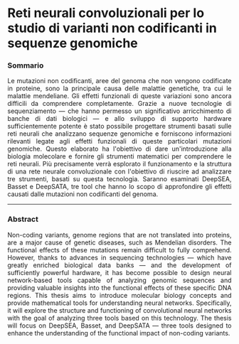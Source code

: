 # Reti neurali convoluzionali per lo studio di varianti non codificanti in sequenze genomiche

### Sommario

<div style="text-align: justify; text-justify: inter-word;">
<!-- BEGIN SOMMARIO -->
    Le mutazioni non codificanti, aree del genoma che non vengono codificate in proteine, sono la principale causa delle malattie genetiche, tra cui le malattie mendeliane. Gli effetti funzionali di queste variazioni sono ancora difficili da comprendere completamente. Grazie a nuove tecnologie di sequenziamento — che hanno permesso un significativo arricchimento di banche di dati biologici — e allo sviluppo di supporto hardware sufficientemente potente è stato possibile progettare strumenti basati sulle reti neurali che analizzano sequenze genomiche e forniscono informazioni rilevanti legate agli effetti funzionali di queste particolari mutazioni genomiche.
    Questo elaborato ha l'obiettivo di dare un'introduzione alla biologia molecolare e fornire gli strumenti matematici per comprendere le reti neurali. Più precisamente verrà esplorato il funzionamento e la struttura di una rete neurale convoluzionale con l'obiettivo di riuscire ad analizzare tre strumenti, basati su questa tecnologia. Saranno esaminati DeepSEA, Basset e DeepSATA, tre tool che hanno lo scopo di approfondire gli effetti causati dalle mutazioni non codificanti del genoma.

<!-- END SOMMARIO -->
</div>

___

### Abstract

<div style="text-align: justify; text-justify: inter-word;">
<!-- BEGIN ABSTRACT -->
    Non-coding variants, genome regions that are not translated into proteins, are a major cause of genetic diseases, such as Mendelian disorders. The functional effects of these mutations remain difficult to fully comprehend. However, thanks to advances in sequencing technologies — which have greatly enriched biological data banks — and the development of sufficiently powerful hardware, it has become possible to design neural network-based tools capable of analyzing genomic sequences and providing valuable insights into the functional effects of these specific DNA regions.
    This thesis aims to introduce molecular biology concepts and provide mathematical tools for understanding neural networks. Specifically, it will explore the structure and functioning of convolutional neural networks with the goal of analyzing three tools based on this technology. The thesis will focus on DeepSEA, Basset, and DeepSATA — three tools designed to enhance the understanding of the functional impact of non-coding variants.

<!-- END ABSTRACT -->
</div>
